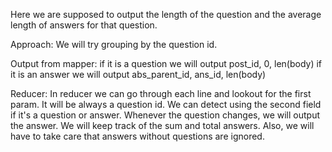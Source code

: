 Here we are supposed to output the length of the question and the average length of answers for that question.

Approach: We will try grouping by the question id.

Output from mapper: if it is a question we will output post_id, 0, len(body) if it is an answer we will output abs_parent_id, ans_id, len(body)

Reducer: In reducer we can go through each line and lookout for the first param. It will be always a question id. We can detect using the second field if it's a question or answer. Whenever the question changes, we will output the answer. We will keep track of the sum and total answers. Also, we will have to take care that answers without questions are ignored.
